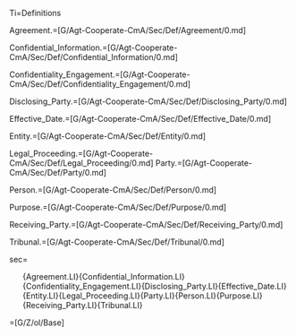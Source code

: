 Ti=Definitions

Agreement.=[G/Agt-Cooperate-CmA/Sec/Def/Agreement/0.md]

Confidential_Information.=[G/Agt-Cooperate-CmA/Sec/Def/Confidential_Information/0.md]

Confidentiality_Engagement.=[G/Agt-Cooperate-CmA/Sec/Def/Confidentiality_Engagement/0.md]

Disclosing_Party.=[G/Agt-Cooperate-CmA/Sec/Def/Disclosing_Party/0.md]

Effective_Date.=[G/Agt-Cooperate-CmA/Sec/Def/Effective_Date/0.md]

Entity.=[G/Agt-Cooperate-CmA/Sec/Def/Entity/0.md]

Legal_Proceeding.=[G/Agt-Cooperate-CmA/Sec/Def/Legal_Proceeding/0.md]
Party.=[G/Agt-Cooperate-CmA/Sec/Def/Party/0.md]

Person.=[G/Agt-Cooperate-CmA/Sec/Def/Person/0.md]

Purpose.=[G/Agt-Cooperate-CmA/Sec/Def/Purpose/0.md]

Receiving_Party.=[G/Agt-Cooperate-CmA/Sec/Def/Receiving_Party/0.md]

Tribunal.=[G/Agt-Cooperate-CmA/Sec/Def/Tribunal/0.md]

sec=<ol class="secs-and">{Agreement.LI}{Confidential_Information.LI}{Confidentiality_Engagement.LI}{Disclosing_Party.LI}{Effective_Date.LI}{Entity.LI}{Legal_Proceeding.LI}{Party.LI}{Person.LI}{Purpose.LI}{Receiving_Party.LI}{Tribunal.LI}</ol>

=[G/Z/ol/Base]
